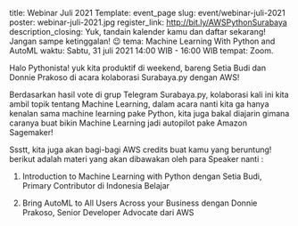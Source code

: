 title: Webinar Juli 2021
Template: event_page
slug: event/webinar-juli-2021
poster: webinar-juli-2021.jpg
register_link: http://bit.ly/AWSPythonSurabaya
description_closing: Yuk, tandain kalender kamu dan daftar sekarang! Jangan sampe ketinggalan! 😉 
tema: Machine Learning With Python and AutoML
waktu: Sabtu, 31 juli 2021 14:00 WIB - 16:00 WIB
tempat: Zoom.

Halo Pythonista! yuk kita produktif di weekend, bareng Setia Budi dan 
Donnie Prakoso di acara kolaborasi Surabaya.py dengan AWS!

Berdasarkan hasil vote di grup Telegram Surabaya.py, kolaborasi kali ini 
kita ambil topik tentang Machine Learning,
dalam acara nanti kita ga hanya kenalan sama machine learning pake Python, 
kita juga bakal diajarin gimana caranya buat bikin Machine Learning jadi autopilot pake Amazon Sagemaker!

Ssstt, kita juga akan bagi-bagi AWS credits buat kamu yang beruntung! 
berikut adalah materi yang akan dibawakan oleh para Speaker nanti :


1) Introduction to Machine Learning with Python dengan Setia Budi, Primary Contributor di 
Indonesia Belajar 


2) Bring AutoML to All Users Across your Business dengan Donnie Prakoso, Senior Developer 
Advocate dari AWS 